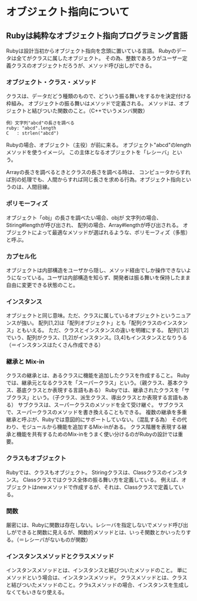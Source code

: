 # オブジェクト指向について

## Rubyは純粋なオブジェクト指向プログラミング言語
Rubyは設計当初からオブジェクト指向を念頭に置いている言語。
Rubyのデータは全てがクラスに属したオブジェクト。
その為、整数であろうがユーザー定義クラスのオブジェクトだろうが、メソッド呼び出しができる。

### オブジェクト・クラス・メソッド
クラスは、データだどう種類のもので、どういう振る舞いをするかを決定付ける枠組み。
オブジェクトの振る舞いはメソッドで定義される。
メソッドは、オブジェクトと結びついた関数のこと。（C++でいうメンバ関数）

```
例）文字列"abcd"の長さを調べる
ruby: "abcd".length
C   : strlen("abcd") 
```
Rubyの場合、オブジェクト（主役）が前に来る。
オブジェクト"abcd"のlengthメソッドを使うイメージ。
この主体となるオブジェクトを「レシーバ」という。

Arrayの長さを調べるときとクラスの長さを調べる時は、
コンピュータからすれば別の処理でも、人間からすれば同じ長さを求める行為。オブジェクト指向というのは、人間目線。

### ポリモーフィズ
オブジェクト「obj」の長さを調べたい場合、objが
文字列の場合、Stiring#lengthが呼び出され、
配列の場合、Array#lengthが呼び出される。
オブジェクトによって最適なメソッドが選ばれるような、ポリモーフィズ（多態）と呼ぶ。

### カプセル化
オブジェクトは内部構造をユーザから隠し、メソッド経由でしか操作できないようになっている。ユーザは内部構造を知らず、開発者は振る舞いを保持したまま自由に変更できる状態のこと。

### インスタンス
オブジェクトと同じ意味。ただ、クラスに属しているオブジェクトというニュアンスが強い。
配列[1,2]は「配列オブジェクト」とも「配列クラスのインスタンス」ともいえる。
ただ、クラスとインスタンスの違いを明確にする。
配列[1,2]でいう、配列がクラス、[1,2]がインスタンス。[3,4]もインスタンスとなりうる（＝インスタンスはたくさん作成できる）

### 継承と Mix-in
クラスの継承とは、あるクラスに機能を追加したクラスを作成すること。
Rubyでは、継承元となるクラスを「スーパークラス」という。（親クラス、基本クラス、基底クラスとか表現する言語もある）
Rubyでは、継承されたクラスを「サブクラス」という。（子クラス、派生クラス、導出クラスとか表現する言語もある）
サブクラスは、スーパークラスのメソッドを全て受け継ぐ。
サブクラスで、スーパークラスのメソッドを書き換えることもできる。
複数の継承を多重継承と呼ぶが、Rubyでは意図的にサポートしていない。（混乱する為）
その代わり、モジュールから機能を追加するMix-inがある。
クラス階層を表現する継承と機能を共有するためのMix-inをうまく使い分けるのがRubyの設計では重要。

### クラスもオブジェクト
Rubyでは、クラスもオブジェクト。
Stiringクラスは、Classクラスのインスタンス。
Classクラスではクラス全体の振る舞い方を定義している。
例えば、オブジェクトはnewメソッドで作成するが、それは、Classクラスで定義している。

### 関数
厳密には、Rubyに関数は存在しない。レシーバを指定しないでメソッド呼び出しができると関数に見えるが、関数的メソッドとは、いっそ関数とかいったりする。（＝レシーバがないものが関数）

### インスタンスメソッドとクラスメソッド
インスタンスメソッドとは、インスタンスと結びついたメソッドのこと。
単にメソッドという場合は、インスタンスメソッド。
クラスメソッドとは、クラスと結びついたメソッドのこと。クラsスメソッドの場合、インスタンスを生成しなくてもいきなり使える。

